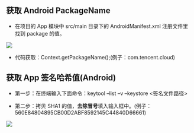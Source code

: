 ## 获取 Android PackageName

- 在项目的 App 模块中 src/main 目录下的 AndroidManifest.xml 注册文件里找到 package 的值。

![](https://main.qcloudimg.com/raw/28349f0278547fe5665cea2b982adfa6.png)

- 代码获取：Context.getPackageName();(例子：com.tencent.cloud)

## 获取 App 签名哈希值(Android)

- 第一步：在终端输入下面命令：keytool –list –v –keystore <签名文件路径>

- 第二步：拷贝 SHA1 的值，**去除冒号**填入输入框中。(例子：560E84804895CB00D2ABF8592145C44840D66661)

![](https://main.qcloudimg.com/raw/2d276c53456d6cf3e3cfbbee3de8d451.png)
